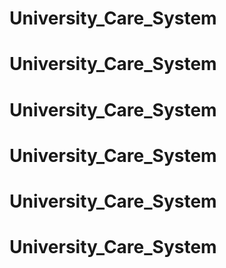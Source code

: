 # University_Care_System
# University_Care_System
# University_Care_System
# University_Care_System
# University_Care_System
# University_Care_System
